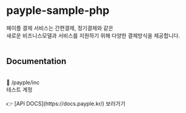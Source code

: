 # payple-sample-php

페이플 결제 서비스는 간편결제, 정기결제와 같은 <br>
새로운 비즈니스모델과 서비스를 지원하기 위해 다양한 결제방식을 제공합니다.
<br><br>
## Documentation
<br>
📂 /payple/inc <br>
  테스트 계정
<br><br>
👉 [API DOCS](https://docs.payple.kr/) 보러가기

